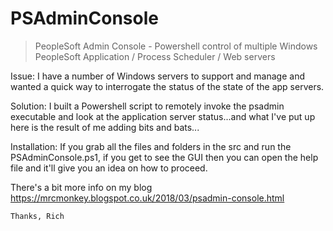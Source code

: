 # PSAdminConsole
> PeopleSoft Admin Console - Powershell control of multiple Windows PeopleSoft Application / Process Scheduler / Web servers
  
Issue: I have a number of Windows servers to support and manage and wanted a quick way to interrogate the status of the state of the app servers.
  
Solution: I built a Powershell script to remotely invoke the psadmin executable and look at the application server status...and what I've put up here is the result of me adding bits and bats...
  
Installation: If you grab all the files and folders in the src and run the PSAdminConsole.ps1, if you get to see the GUI then you can open the help file and it'll give you an idea on how to proceed.
  
There's a bit more info on my blog https://mrcmonkey.blogspot.co.uk/2018/03/psadmin-console.html

`Thanks, Rich`

